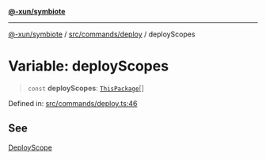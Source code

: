 [**@-xun/symbiote**](../../../../README.md)

***

[@-xun/symbiote](../../../../README.md) / [src/commands/deploy](../README.md) / deployScopes

# Variable: deployScopes

> `const` **deployScopes**: [`ThisPackage`](../../../configure/enumerations/ThisPackageGlobalScope.md#thispackage)[]

Defined in: [src/commands/deploy.ts:46](https://github.com/Xunnamius/symbiote/blob/49eb9bd7563e40ea52da5a2140cfd27942428d9e/src/commands/deploy.ts#L46)

## See

[DeployScope](../../../configure/enumerations/ThisPackageGlobalScope.md)
